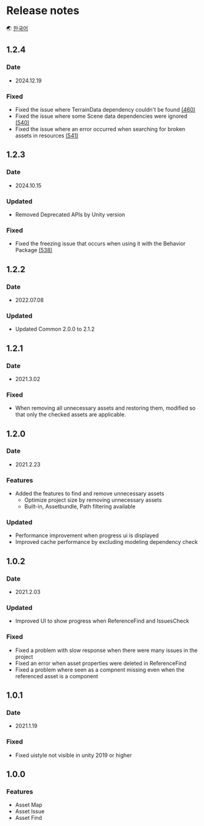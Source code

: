 # Release notes

🌏 [한국어](ReleaseNotes.md)

## 1.2.4

### Date

* 2024.12.19

### Fixed

* Fixed the issue where TerrainData dependency couldn't be found [(460)](https://github.com/nhn/gpm.unity/issues/460)
* Fixed the issue where some Scene data dependencies were ignored [(540)](https://github.com/nhn/gpm.unity/issues/540)
* Fixed the issue where an error occurred when searching for broken assets in resources [(541)](https://github.com/nhn/gpm.unity/issues/541)

## 1.2.3

### Date

* 2024.10.15

### Updated

* Removed Deprecated APIs by Unity version

### Fixed

* Fixed the freezing issue that occurs when using it with the Behavior Package
  [(538)](https://github.com/nhn/gpm.unity/issues/538)

## 1.2.2

### Date

* 2022.07.08

### Updated
* Updated Common 2.0.0 to 2.1.2

## 1.2.1

### Date

* 2021.3.02

### Fixed
* When removing all unnecessary assets and restoring them, modified so that only the checked assets are applicable.

## 1.2.0

### Date

* 2021.2.23

### Features

* Added the features to find and remove unnecessary assets
    * Optimize project size by removing unnecessary assets
    * Built-in, Assetbundle, Path filtering available

### Updated

* Performance improvement when progress ui is displayed
* Improved cache performance by excluding modeling dependency check

## 1.0.2

### Date

* 2021.2.03

### Updated

* Improved UI to show progress when ReferenceFind and IssuesCheck
 
### Fixed

* Fixed a problem with slow response when there were many issues in the project
* Fixed an error when asset properties were deleted in ReferenceFind
* Fixed a problem where seen as a compnent missing even when the referenced asset is a component

## 1.0.1

### Date

* 2021.1.19

### Fixed

* Fixed uistyle not visible in unity 2019 or higher

## 1.0.0

### Features

* Asset Map
* Asset Issue
* Asset Find
